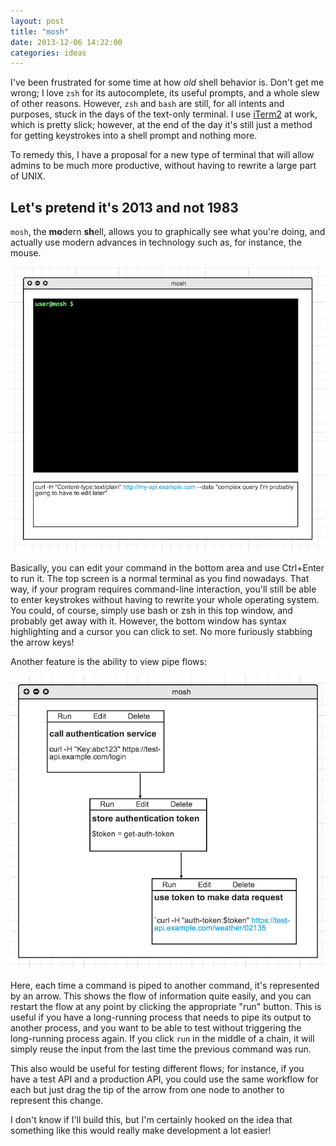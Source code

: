 ```yaml
---
layout: post
title: "mosh"
date: 2013-12-06 14:22:00
categories: ideas
---
```

I've been frustrated for some time at how *old* shell behavior is. Don't get me wrong; I love `zsh` for its
autocomplete, its useful prompts, and a whole slew of other reasons. However, `zsh` and `bash` are still, for all
intents and purposes, stuck in the days of the text-only terminal. I use [iTerm2](http://www.iterm2.com/#/section/home)
at work, which is pretty slick; however, at the end of the day it's still just a method for getting keystrokes into a
shell prompt and nothing more.

To remedy this, I have a proposal for a new type of terminal that will allow admins to be much more productive, without
having to rewrite a large part of UNIX.

## Let's pretend it's 2013 and not 1983

`mosh`, the **mo**dern **sh**ell, allows you to graphically see what you're doing, and actually use modern advances in
technology such as, for instance, the mouse.

![Main MOSH layout](/images/mosh-1.png)

Basically, you can edit your command in the bottom area and use Ctrl+Enter to run it. The top screen is a normal
terminal as you find nowadays. That way, if your program requires command-line interaction, you'll still be able to
enter keystrokes without having to rewrite your whole operating system. You could, of course, simply use bash or zsh
in this top window, and probably get away with it. However, the bottom window has syntax highlighting and a cursor you
can click to set. No more furiously stabbing the arrow keys!

Another feature is the ability to view pipe flows:

![MOSH flow](/images/mosh-2.png)

Here, each time a command is piped to another command, it's represented by an arrow. This shows the flow of information
quite easily, and you can restart the flow at any point by clicking the appropriate "run" button. This is useful if you
have a long-running process that needs to pipe its output to another process, and you want to be able to test without
triggering the long-running process again. If you click `run` in the middle of a chain, it will simply reuse the input
from the last time the previous command was run.

This also would be useful for testing different flows; for instance, if you have a test API and a production API, you
could use the same workflow for each but just drag the tip of the arrow from one node to another to represent this
change.

I don't know if I'll build this, but I'm certainly hooked on the idea that something like this would really make development
a lot easier!
